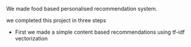 
We made food based personalised recommendation system.

we completed this project in three steps

- First we made a simple content based recommendations using tf-idf vectorization